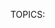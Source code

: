 TOPICS: <script>

# `<script>`

**HTML`<script>`元素** 用于嵌入或引用可执行代码；通常用于嵌入或引用JavaScript代码。 `<script>`元素也可以与其他语言一起使用，例如WebGL的GLSL着色器编程语言。

## 技术摘要

|  |  |
| :-- | :-- |
| **内容分类** | *元数据内容*，*流式内容*，*短语内容*。|
| **允许的内容** | 动态脚本，例如`text/javascript`。 |
| **标签遗漏** | 无，开始标签和结束标签都是必需的。 |
| **允许的父元素** | 接受*元数据内容*的任何元素，或接受*短语内容*的任何元素。 |
| **允许的 ARIA 角色** | 角色无 |
| **DOM 接口** | **`HTMLScriptElement`** |

## 属性

此元素包括[全局属性](/zh-hans/webfrontend/HTML_Global_Attributes).

| 属性 | 描述 |
| :-- | :-- |
| `async` | 这是一个布尔型属性，指示浏览器应尽可能地异步加载脚本。<br> **错误：** 如果不存在`src`属性（即内联脚本），则不得使用此属性。 如果在这种情况下将其包括在内，它将不起作用。<br>浏览器通常会假定最坏的情况，并在HTML解析期间同步加载脚本（即`async="false"`）。<br>动态插入的脚本（使用 默认情况下，`document.createElement()`异步加载，因此要打开同步加载（即脚本以插入顺序加载），请设置`async="false"`。<br>有关浏览器支持的说明，请参见浏览器兼容性。另请参见asm.js的异步脚本 |
| `crossorigin` | 对于不通过标准CORS检查的脚本，普通脚本元素将最少的信息传递给`window.onerror`。 要允许对使用单独域的静态媒体进行站点的错误记录，请使用此属性。 有关其有效参数的更多描述性说明，请参见CORS设置属性。|
| `defer` | 此布尔属性设置为向浏览器指示脚本应在文档解析后但在触发`DOMContentLoaded`之前执行。具有`defer`属性的脚本将阻止`DOMContentLoaded`事件的发生。 触发，直到脚本加载并完成评估。<br> **错误：** 如果不存在`src`属性（例如，对于内联脚本），则不得使用此属性，在这种情况下，它将无效。 要对动态插入的脚本实现类似的效果，请改用`async="false”`。 具有`defer`属性的脚本将按照它们在文档中出现的顺序执行。
| `integrity` | 此属性包含内联元数据，用户代理可使用这些内联元数据来验证获取的资源是否已交付而没有意外的操作。 请参阅子资源完整性。
| `nomodule` | 设置此布尔属性是为了指示该脚本不应在支持ES2015模块的浏览器中执行-实际上，该属性可用于向不支持模块化JavaScript代码的旧版浏览器提供后备脚本。
| `nonce` | 加密随机数（一次使用的数字），用于将script-src Content-Security-Policy中的内联脚本列入白名单。 服务器每次发送策略时都必须生成一个唯一的随机数值。 提供一个无法猜测的随机数非常重要，因为绕开资源策略是微不足道的。 |
| `referrerpolicy` | 指示在获取脚本或脚本获取的资源时发送哪个引荐来源网址：<br>`no-referrer`：不会发送`Referer`标头。<br>`no-referrer-when-downgrade`（默认设置）：`Referer`标头不会发送到没有TLS（HTTPS）的来源。<br>`origin`：发送的引荐来源将限于引荐页的来源：其方案，主机和端口。<br >`origin-when-cross-origin`：发送到其他来源的引荐来源网址仅限于方案，主机和端口。 <br>`same-origin`：将发送相同来源的引荐来源网址，但跨域请求将不包含引荐来源信息。<br>`strict-origin`：仅当协议安全级别保持不变（例如HTTPS→HTTPS）但不将其发送到安全性较低的目的地（例如HTTPS→HTTP）时，将文档的原始位置作为引荐来源发送。<br> `strict-origin- when-cross-origin`：在执行相同来源请求时发送完整的URL，但仅在协议安全级别保持不变（例如HTTPS→HTTPS）时发送来源，不向安全性较低的目标发送任何头（例如HTTPS→HTTP）。<br>`unsafe-url`：引荐来源网址将包含来源和路径（但不包括片段，密码或用户名）。此值是不安全的，因为它将泄漏源和从受TLS保护的资源到不安全源的路径。<br> **注意：** 空字符串值（`""`）既是默认值，又是后备值不支持`referrerpolicy`。如果未在`<script>`元素上明确指定`referrerpolicy`，则它将采用更高级别的引荐来源网址策略，即在整个文档或域上设置一个。如果没有更高级别的策略，则将空字符串视为等同于`no-referrer-when-downgrade`。 |
| `src` | 此属性指定外部脚本的URI。 <br> **错误：** 如果`script`元素指定了`src`属性，则不应在其TOPICS中嵌入脚本。 它可能导致意外行为。 意外的行为是因为只有`src`属性中引用的文件中的JavaScript才会添加到HTML页面。|
| `type` | 此属性指示所表示的脚本的类型。 此属性的值将属于以下类别之一:<br>1、**省略或JavaScript MIME类型**：这表示脚本是JavaScript。 HTML5规范敦促作者忽略该属性，而不是提供冗余的MIME类型。在早期的浏览器中,这标识了嵌入式或导入的脚本语言（通过src属性）。 规范中列出了JavaScript MIME类型。<br>2、**module**：使代码被视为JavaScript模块。 脚本内容的处理不受`charset`和`Defer`属性的影响。 有关使用“模块”的信息，请参见我们的JavaScript模块指南。<br>3、**任何其他值**：嵌入的内容被视为一个数据块，浏览器将不对其进行处理。 开发人员必须使用不是JavaScript MIME类型的有效MIME类型来表示数据块。 `src`属性将被忽略。|

!!! warn "Don't try this at home"
    注意：在Firefox中，您可以通过在type属性中包含非标准的`version`参数来指定`<script>`元素中包含的JavaScript版本-
    例如`type ="text/javascript; version = 1.8"`。 。 Firefox 59中已将其删除（请参见Bug 1428745）。

## 笔记

在浏览器继续解析页面之前，将立即获取并执行不具有“ async”，“ defer”]或“ type =“ module”`属性的脚本以及内联脚本。

该脚本应该以`text/javascript` MIME类型提供，但是浏览器比较宽松，只有在脚本以图像类型（`image/*`）提供服务时，浏览器才会被阻止；
视频类型（`video/*`）；音频（`audio/*`）类型； 或`text/csv`。 如果脚本被阻止，则向该元素发送一个“错误”，否则，将发送一个“加载”事件。

## 示例

### 基本用法

这些示例说明了如何在HTML4和HTML5中使用`<script>`元素导入脚本。

```html
<!-- HTML4 -->
<script type="text/javascript" src="javascript.js"></script>

<!-- HTML5 -->
<script src="javascript.js"></script>
```

### 模块后备

支持`type`属性的`module`值的浏览器将忽略任何具有`nomodule`属性的脚本。 这使您可以使用模块脚本，同时还为不支持的浏览器提供带有`nomodule`标记的后备脚本。

```html
<script type="module" src="main.js"></script>
<script nomodule src="fallback.js"></script>
```

## 浏览器兼容性

| - | 谷歌 | 火狐 | Safari |
| :--- | :--- | :--- | :--- |
| `<script>` | 支持 | 支持 | 支持 |

